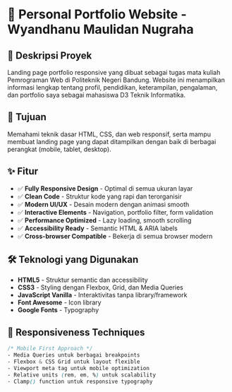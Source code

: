 # 🚀 Personal Portfolio Website - Wyandhanu Maulidan Nugraha

## 📝 Deskripsi Proyek
Landing page portfolio responsive yang dibuat sebagai tugas mata kuliah Pemrograman Web di Politeknik Negeri Bandung. Website ini menampilkan informasi lengkap tentang profil, pendidikan, keterampilan, pengalaman, dan portfolio saya sebagai mahasiswa D3 Teknik Informatika.

## 🎯 Tujuan
Memahami teknik dasar HTML, CSS, dan web responsif, serta mampu membuat landing page yang dapat ditampilkan dengan baik di berbagai perangkat (mobile, tablet, desktop).

## ✨ Fitur
- ✅ **Fully Responsive Design** - Optimal di semua ukuran layar
- ✅ **Clean Code** - Struktur kode yang rapi dan terorganisir
- ✅ **Modern UI/UX** - Desain modern dengan animasi smooth
- ✅ **Interactive Elements** - Navigation, portfolio filter, form validation
- ✅ **Performance Optimized** - Lazy loading, smooth scrolling
- ✅ **Accessibility Ready** - Semantic HTML & ARIA labels
- ✅ **Cross-browser Compatible** - Bekerja di semua browser modern

## 🛠️ Teknologi yang Digunakan
- **HTML5** - Struktur semantic dan accessibility
- **CSS3** - Styling dengan Flexbox, Grid, dan Media Queries
- **JavaScript Vanilla** - Interaktivitas tanpa library/framework
- **Font Awesome** - Icon library
- **Google Fonts** - Typography

## 📱 Responsiveness Techniques
```css
/* Mobile First Approach */
- Media Queries untuk berbagai breakpoints
- Flexbox & CSS Grid untuk layout flexible
- Viewport meta tag untuk mobile optimization
- Relative units (rem, em, %) untuk scalability
- Clamp() function untuk responsive typography